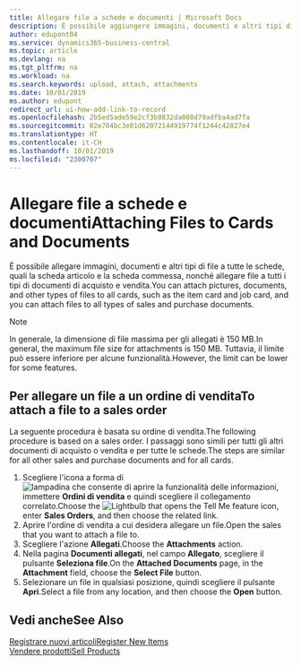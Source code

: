 ```yaml
---
title: Allegare file a schede e documenti | Microsoft Docs
description: È possibile aggiungere immagini, documenti e altri tipi di file a tutte le schede e a tutti i tipi di documenti di acquisto e vendita.
author: edupont04
ms.service: dynamics365-business-central
ms.topic: article
ms.devlang: na
ms.tgt_pltfrm: na
ms.workload: na
ms.search.keywords: upload, attach, attachments
ms.date: 10/01/2019
ms.author: edupont
redirect_url: ui-how-add-link-to-record
ms.openlocfilehash: 2b5ed5ade59e2cf3b8832da088d79adfba4ad7fa
ms.sourcegitcommit: 02e704bc3e01d62072144919774f1244c42827e4
ms.translationtype: HT
ms.contentlocale: it-CH
ms.lasthandoff: 10/01/2019
ms.locfileid: "2300707"
---
```

# <a name="attaching-files-to-cards-and-documents"></a><span data-ttu-id="1c834-103">Allegare file a schede e documenti</span><span class="sxs-lookup"><span data-stu-id="1c834-103">Attaching Files to Cards and Documents</span></span>
<span data-ttu-id="1c834-104">È possibile allegare immagini, documenti e altri tipi di file a tutte le schede, quali la scheda articolo e la scheda commessa, nonché allegare file a tutti i tipi di documenti di acquisto e vendita.</span><span class="sxs-lookup"><span data-stu-id="1c834-104">You can attach pictures, documents, and other types of files to all cards, such as the item card and job card, and you can attach files to all types of sales and purchase documents.</span></span>

> [!Note]
> <span data-ttu-id="1c834-105">In generale, la dimensione di file massima per gli allegati è 150 MB.</span><span class="sxs-lookup"><span data-stu-id="1c834-105">In general, the maximum file size for attachments is 150 MB.</span></span> <span data-ttu-id="1c834-106">Tuttavia, il limite può essere inferiore per alcune funzionalità.</span><span class="sxs-lookup"><span data-stu-id="1c834-106">However, the limit can be lower for some features.</span></span>

## <a name="to-attach-a-file-to-a-sales-order"></a><span data-ttu-id="1c834-107">Per allegare un file a un ordine di vendita</span><span class="sxs-lookup"><span data-stu-id="1c834-107">To attach a file to a sales order</span></span>
<span data-ttu-id="1c834-108">La seguente procedura è basata su ordine di vendita.</span><span class="sxs-lookup"><span data-stu-id="1c834-108">The following procedure is based on a sales order.</span></span> <span data-ttu-id="1c834-109">I passaggi sono simili per tutti gli altri documenti di acquisto o vendita e per tutte le schede.</span><span class="sxs-lookup"><span data-stu-id="1c834-109">The steps are similar for all other sales and purchase documents and for all cards.</span></span>

1. <span data-ttu-id="1c834-110">Scegliere l'icona a forma di ![lampadina che consente di aprire la funzionalità delle informazioni](media/ui-search/search_small.png "Informazioni sull'operazione che si desidera eseguire"), immettere **Ordini di vendita** e quindi scegliere il collegamento correlato.</span><span class="sxs-lookup"><span data-stu-id="1c834-110">Choose the ![Lightbulb that opens the Tell Me feature](media/ui-search/search_small.png "Tell me what you want to do") icon, enter **Sales Orders**, and then choose the related link.</span></span>
2. <span data-ttu-id="1c834-111">Aprire l'ordine di vendita a cui desidera allegare un file.</span><span class="sxs-lookup"><span data-stu-id="1c834-111">Open the sales that you want to attach a file to.</span></span>
3. <span data-ttu-id="1c834-112">Scegliere l'azione **Allegati**.</span><span class="sxs-lookup"><span data-stu-id="1c834-112">Choose the **Attachments** action.</span></span>
4. <span data-ttu-id="1c834-113">Nella pagina **Documenti allegati**, nel campo **Allegato**, scegliere il pulsante **Seleziona file**.</span><span class="sxs-lookup"><span data-stu-id="1c834-113">On the **Attached Documents** page, in the **Attachment** field, choose the **Select File** button.</span></span>
5. <span data-ttu-id="1c834-114">Selezionare un file in qualsiasi posizione, quindi scegliere il pulsante **Apri**.</span><span class="sxs-lookup"><span data-stu-id="1c834-114">Select a file from any location, and then choose the **Open** button.</span></span>

## <a name="see-also"></a><span data-ttu-id="1c834-115">Vedi anche</span><span class="sxs-lookup"><span data-stu-id="1c834-115">See Also</span></span>
[<span data-ttu-id="1c834-116">Registrare nuovi articoli</span><span class="sxs-lookup"><span data-stu-id="1c834-116">Register New Items</span></span>](inventory-how-register-new-items.md)  
[<span data-ttu-id="1c834-117">Vendere prodotti</span><span class="sxs-lookup"><span data-stu-id="1c834-117">Sell Products</span></span>](sales-how-sell-products.md)
